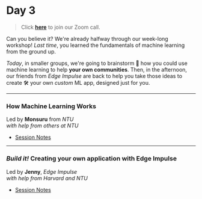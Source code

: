 # Day 3

>Click **[here](https://harvard.zoom.us/j/95976553851?pwd=S0VCTG1tVUtBeXJ2RUxNdGVnc3pidz09)** to join our Zoom call.

Can you believe it?  We're already halfway through our week-long workshop!  *Last time*, you learned the fundamentals of machine learning from the ground up.  

*Today*, in smaller groups, we're going to brainstorm 🤔 how you could use machine learning to help **your own communities**.  Then, in the afternoon, our friends from *Edge Impulse* are back to help you take those ideas to create 🛠 your own *custom* ML app, designed just for you.

***

### How Machine Learning Works
<div class="message">
Led by <b>Monsuru</b> from <i>NTU</i><br>
<i>with help from others at NTU</i>
</div>

* [Session Notes](community)

***

### *Build it!* Creating your own application with Edge Impulse
<div class="message">
Led by <b>Jenny</b>, <i>Edge Impulse</i><br>
<i>with help from Harvard and NTU</i>
</div>

* [Session Notes](impulse)
